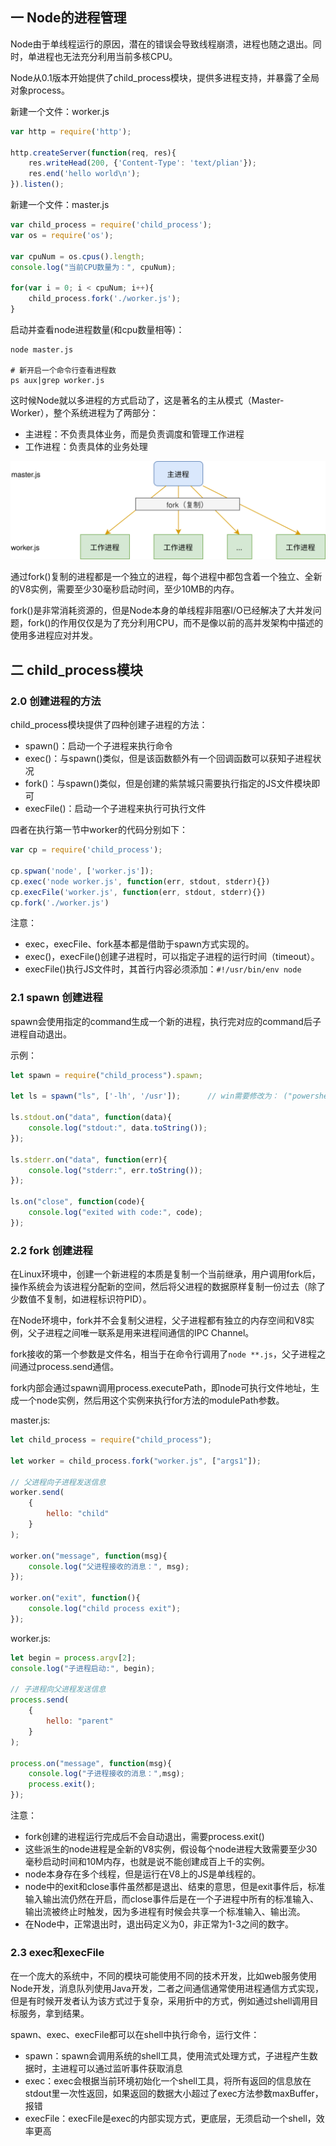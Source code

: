 ## 一 Node的进程管理

Node由于单线程运行的原因，潜在的错误会导致线程崩溃，进程也随之退出。同时，单进程也无法充分利用当前多核CPU。  

Node从0.1版本开始提供了child_process模块，提供多进程支持，并暴露了全局对象process。  


新建一个文件：worker.js
```js
var http = require('http');

http.createServer(function(req, res){
    res.writeHead(200, {'Content-Type': 'text/plian'});
    res.end('hello world\n');
}).listen();
```

新建一个文件：master.js
```js
var child_process = require('child_process');
var os = require('os');

var cpuNum = os.cpus().length;
console.log("当前CPU数量为：", cpuNum);

for(var i = 0; i < cpuNum; i++){
    child_process.fork('./worker.js');
}
```
启动并查看node进程数量(和cpu数量相等)：
```
node master.js

# 新开启一个命令行查看进程数
ps aux|grep worker.js
```

这时候Node就以多进程的方式启动了，这是著名的主从模式（Master-Worker），整个系统进程为了两部分：
- 主进程：不负责具体业务，而是负责调度和管理工作进程
- 工作进程：负责具体的业务处理

![](../images/node/process-01.svg)  

通过fork()复制的进程都是一个独立的进程，每个进程中都包含着一个独立、全新的V8实例，需要至少30毫秒启动时间，至少10MB的内存。   

fork()是非常消耗资源的，但是Node本身的单线程非阻塞I/O已经解决了大并发问题，fork()的作用仅仅是为了充分利用CPU，而不是像以前的高并发架构中描述的使用多进程应对并发。


## 二  child_process模块

### 2.0 创建进程的方法

child_process模块提供了四种创建子进程的方法：
- spawn()：启动一个子进程来执行命令
- exec()：与spawn()类似，但是该函数额外有一个回调函数可以获知子进程状况
- fork()：与spawn()类似，但是创建的紫禁城只需要执行指定的JS文件模块即可
- execFile()：启动一个子进程来执行可执行文件

四者在执行第一节中worker的代码分别如下：
```js
var cp = require('child_process');

cp.spwan('node', ['worker.js']);
cp.exec('node worker.js', function(err, stdout, stderr){})
cp.execFile('worker.js', function(err, stdout, stderr){})
cp.fork('./worker.js')
```

注意：
- exec，execFile、fork基本都是借助于spawn方式实现的。  
- exec()，execFile()创建子进程时，可以指定子进程的运行时间（timeout）。
- execFile()执行JS文件时，其首行内容必须添加：`#!/usr/bin/env node` 


### 2.1 spawn 创建进程

spawn会使用指定的command生成一个新的进程，执行完对应的command后子进程自动退出。  

示例：
```js
let spawn = require("child_process").spawn;

let ls = spawn("ls", ['-lh', '/usr']);      // win需要修改为： ("powershell",["dir"])

ls.stdout.on("data", function(data){
    console.log("stdout:", data.toString());
});

ls.stderr.on("data", function(err){
    console.log("stderr:", err.toString());
});

ls.on("close", function(code){
    console.log("exited with code:", code);
});
```

### 2.2 fork 创建进程

在Linux环境中，创建一个新进程的本质是复制一个当前继承，用户调用fork后，操作系统会为该进程分配新的空间，然后将父进程的数据原样复制一份过去（除了少数值不复制，如进程标识符PID）。  

在Node环境中，fork并不会复制父进程，父子进程都有独立的内存空间和V8实例，父子进程之间唯一联系是用来进程间通信的IPC Channel。  

fork接收的第一个参数是文件名，相当于在命令行调用了`node **.js`，父子进程之间通过process.send通信。  

fork内部会通过spawn调用process.executePath，即node可执行文件地址，生成一个node实例，然后用这个实例来执行for方法的modulePath参数。  

master.js:
```js
let child_process = require("child_process");

let worker = child_process.fork("worker.js", ["args1"]);

// 父进程向子进程发送信息
worker.send(
    {
        hello: "child"
    }
);

worker.on("message", function(msg){
    console.log("父进程接收的消息：", msg);
});

worker.on("exit", function(){
    console.log("child process exit");
});
```

worker.js:
```js
let begin = process.argv[2];
console.log("子进程启动:", begin);

// 子进程向父进程发送信息
process.send(
    {
        hello: "parent"
    }
);

process.on("message", function(msg){
    console.log("子进程接收的消息：",msg);
    process.exit();
});
```

注意：
- fork创建的进程运行完成后不会自动退出，需要process.exit()
- 这些派生的node进程是全新的V8实例，假设每个node进程大致需要至少30毫秒启动时间和10M内存，也就是说不能创建成百上千的实例。
- node本身存在多个线程，但是运行在V8上的JS是单线程的。 
- node中的exit和close事件虽然都是退出、结束的意思，但是exit事件后，标准输入输出流仍然在开启，而close事件后是在一个子进程中所有的标准输入、输出流被终止时触发，因为多进程有时候会共享一个标准输入、输出流。
- 在Node中，正常退出时，退出码定义为0，非正常为1-3之间的数字。

### 2.3 exec和execFile

在一个庞大的系统中，不同的模块可能使用不同的技术开发，比如web服务使用Node开发，消息队列使用Java开发，二者之间通信通常使用进程通信方式实现，但是有时候开发者认为该方式过于复杂，采用折中的方式，例如通过shell调用目标服务，拿到结果。  

spawn、exec、execFile都可以在shell中执行命令，运行文件：
- spawn：spawn会调用系统的shell工具，使用流式处理方式，子进程产生数据时，主进程可以通过监听事件获取消息
- exec：exec会根据当前环境初始化一个shell工具，将所有返回的信息放在stdout里一次性返回，如果返回的数据大小超过了exec方法参数maxBuffer，报错
- execFile：execFile是exec的内部实现方式，更底层，无须启动一个shell，效率更高